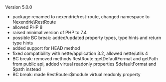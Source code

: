 Version 5.0.0
- package renamed to nexendrie/rest-route, changed namespace to Nexendrie\RestRoute
- allowed PHP 8
- raised minimal version of PHP to 7.4
- possible BC break: added/updated property types, type hints and return type hints
- added support for HEAD method
- fixed compatibility with nette/application 3.2, allowed nette/utils 4
- BC break: removed methods RestRoute::getDefaultFormat and getPath from public api, added virtual readonly properties $defaultFormat and $path instead
- BC break: made RestRoute::$module virtual readonly property
